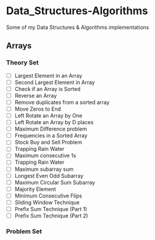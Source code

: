 # Data_Structures-Algorithms
Some of my Data Structures &amp; Algorithms implementations 

## Arrays
### Theory Set
* [ ]   Largest Element in an Array 
* [ ]   Second Largest Element in Array 
* [ ]   Check if an Array is Sorted 
* [ ]   Reverse an Array 
* [ ]   Remove duplicates from a sorted array 
* [ ]   Move Zeros to End 
* [ ]   Left Rotate an Array by One 
* [ ]   Left Rotate an Array by D places 
* [ ]   Maximum Difference problem  
* [ ]   Frequencies in a Sorted Array  
* [ ]   Stock Buy and Sell Problem 
* [ ]   Trapping Rain Water
* [ ]   Maximum consecutive 1s
* [ ]   Trapping Rain Water
* [ ]   Maximum subarray sum 
* [ ]   Longest Even Odd Subarray 
* [ ]   Maximum Circular Sum Subarray 
* [ ]   Majority Element 
* [ ]   Minimum Consecutive Flips 
* [ ]   Sliding Window Technique 
* [ ]   Prefix Sum Technique (Part 1) 
* [ ]   Prefix Sum Technique (Part 2) 
### Problem Set
